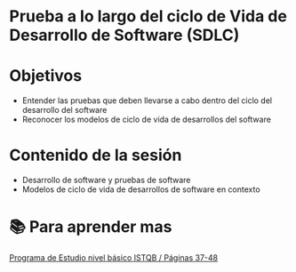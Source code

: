 # Prueba a lo largo del ciclo de Vida de Desarrollo de Software (SDLC)

# Objetivos
- Entender las pruebas que deben llevarse a cabo dentro del ciclo del desarrollo del software 
- Reconocer los modelos de ciclo de vida de desarrollos del software 


# Contenido de la sesión
- Desarrollo de software y pruebas de software
- Modelos de ciclo de vida de desarrollos de software en contexto


# :books: Para aprender mas

[Programa de Estudio nivel básico ISTQB / Páginas 37-48](https://es.sstqb.com/_files/ugd/acfdb9_743bf3d31dde49578c94d97e5b96b9da.pdf)

